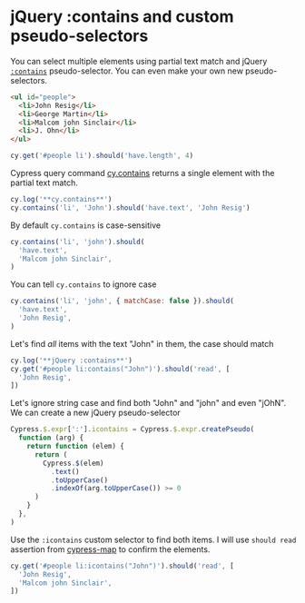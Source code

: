 # jQuery :contains and custom pseudo-selectors

You can select multiple elements using partial text match and jQuery [`:contains`](https://api.jquery.com/contains-selector/) pseudo-selector. You can even make your own new pseudo-selectors.

<!-- fiddle jQuery contains and icontains pseudo-selectors -->

```html
<ul id="people">
  <li>John Resig</li>
  <li>George Martin</li>
  <li>Malcom john Sinclair</li>
  <li>J. Ohn</li>
</ul>
```

```js
cy.get('#people li').should('have.length', 4)
```

Cypress query command [cy.contains](https://on.cypress.io/contains) returns a single element with the partial text match.

```js
cy.log('**cy.contains**')
cy.contains('li', 'John').should('have.text', 'John Resig')
```

By default `cy.contains` is case-sensitive

```js
cy.contains('li', 'john').should(
  'have.text',
  'Malcom john Sinclair',
)
```

You can tell `cy.contains` to ignore case

```js
cy.contains('li', 'john', { matchCase: false }).should(
  'have.text',
  'John Resig',
)
```

Let's find _all_ items with the text "John" in them, the case should match

```js
cy.log('**jQuery :contains**')
cy.get('#people li:contains("John")').should('read', [
  'John Resig',
])
```

Let's ignore string case and find both "John" and "john" and even "jOhN". We can create a new jQuery pseudo-selector

```js
Cypress.$.expr[':'].icontains = Cypress.$.expr.createPseudo(
  function (arg) {
    return function (elem) {
      return (
        Cypress.$(elem)
          .text()
          .toUpperCase()
          .indexOf(arg.toUpperCase()) >= 0
      )
    }
  },
)
```

Use the `:icontains` custom selector to find both items. I will use `should read` assertion from [cypress-map](https://github.com/bahmutov/cypress-map) to confirm the elements.

```js
cy.get('#people li:icontains("John")').should('read', [
  'John Resig',
  'Malcom john Sinclair',
])
```

<!-- fiddle-end -->

